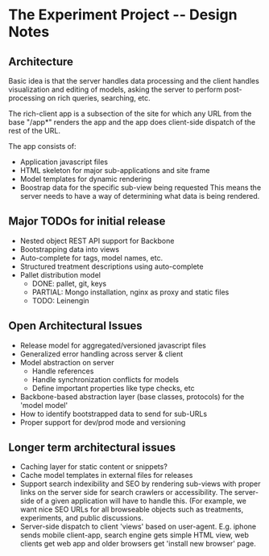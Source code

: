 # The Experiment Project -- Design Notes

## Architecture

Basic idea is that the server handles data processing and the client
handles visualization and editing of models, asking the server to perform
post-processing on rich queries, searching, etc.

The rich-client app is a subsection of the site for which any URL from
the base "/app*" renders the app and the app does client-side dispatch
of the rest of the URL.

The app consists of:
   - Application javascript files
   - HTML skeleton for major sub-applications and site frame
   - Model templates for dynamic rendering
   - Boostrap data for the specific sub-view being requested
     This means the server needs to have a way of determining what
     data is being rendered.
     



## Major TODOs for initial release

   - Nested object REST API support for Backbone
   - Bootstrapping data into views
   - Auto-complete for tags, model names, etc.
   - Structured treatment descriptions using auto-complete
   - Pallet distribution model
       - DONE: pallet, git, keys
       - PARTIAL: Mongo installation, nginx as proxy and static files
       - TODO: Leinengin

## Open Architectural Issues

   - Release model for aggregated/versioned javascript files
   - Generalized error handling across server & client
   - Model abstraction on server
     - Handle references
     - Handle synchronization conflicts for models
     - Define important properties like type checks, etc
   - Backbone-based abstraction layer (base classes, protocols) for the 'model model'
   - How to identify bootstrapped data to send for sub-URLs
   - Proper support for dev/prod mode and versioning

## Longer term architectural issues

   - Caching layer for static content or snippets?
   - Cache model templates in external files for releases
   - Support search indexibility and SEO by rendering sub-views with
     proper links on the server side for search crawlers or
     accessibility.  The server-side of a given application will have
     to handle this.  (For example, we want nice SEO URLs for all
     browseable objects such as treatments, experiments, and public
     discussions.
   - Server-side dispatch to client 'views' based on user-agent.  E.g. iphone
     sends mobile client-app, search engine gets simple HTML view, web clients
     get web app and older browsers get 'install new browser' page.
     
